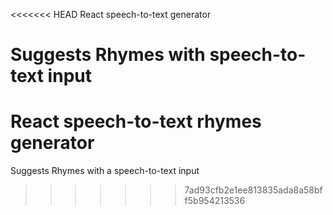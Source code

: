 <<<<<<< HEAD
React speech-to-text generator

Suggests Rhymes with speech-to-text input
=======
# React speech-to-text rhymes generator

Suggests Rhymes with a speech-to-text input
>>>>>>> 7ad93cfb2e1ee813835ada8a58bff5b954213536
